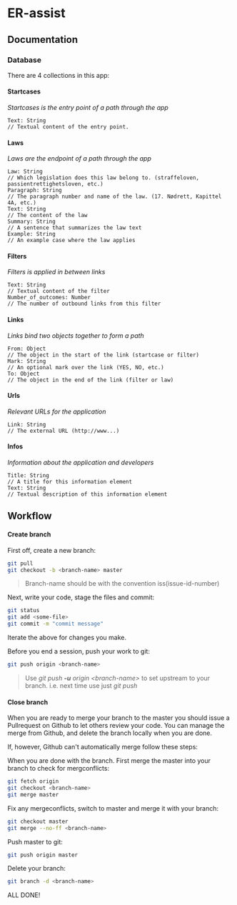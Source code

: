 # ER-assist

## Documentation
### Database

There are 4 collections in this app:
#### Startcases
*Startcases is the entry point of a path through the app*
```
Text: String
// Textual content of the entry point.
```

#### Laws
*Laws are the endpoint of a path through the app*
```
Law: String
// Which legislation does this law belong to. (straffeloven, passientrettighetsloven, etc.)
Paragraph: String
// The paragraph number and name of the law. (17. Nødrett, Kapittel 4A, etc.)
Text: String
// The content of the law
Summary: String
// A sentence that summarizes the law text
Example: String
// An example case where the law applies
```

#### Filters
*Filters is applied in between links*
```
Text: String
// Textual content of the filter
Number_of_outcomes: Number
// The number of outbound links from this filter
```

#### Links
*Links bind two objects together to form a path*
```
From: Object
// The object in the start of the link (startcase or filter)
Mark: String
// An optional mark over the link (YES, NO, etc.)
To: Object
// The object in the end of the link (filter or law)
```

#### Urls
*Relevant URLs for the application*
```
Link: String
// The external URL (http://www...)
```

#### Infos
*Information about the application and developers*
```
Title: String
// A title for this information element
Text: String
// Textual description of this information element
```


## Workflow
#### Create branch
First off, create a new branch:
```bash
git pull
git checkout -b <branch-name> master
```
> Branch-name should be with the convention iss(issue-id-number)

Next, write your code, stage the files and commit:
```bash
git status
git add <some-file>
git commit -m "commit message"
```
Iterate the above for changes you make.

Before you end a session, push your work to git:
```bash
git push origin <branch-name> 
```
> Use _git push **-u** origin \<branch-name\>_ to set upstream to your branch. i.e. next time use just _git push_

#### Close branch

When you are ready to merge your branch to the master you should issue a Pullrequest on Github to let others review your code. You can manage the merge from Github, and delete the branch locally when you are done. 

If, however, Github can't automatically merge follow these steps:

When you are done with the branch.
First merge the master into your branch to check for mergconflicts:
```bash
git fetch origin
git checkout <branch-name>
git merge master
```
Fix any mergeconflicts, switch to master and merge it with your branch:
```bash
git checkout master
git merge --no-ff <branch-name>
```
Push master to git:
```bash
git push origin master
```
Delete your branch:
```bash
git branch -d <branch-name>
```

ALL DONE!
